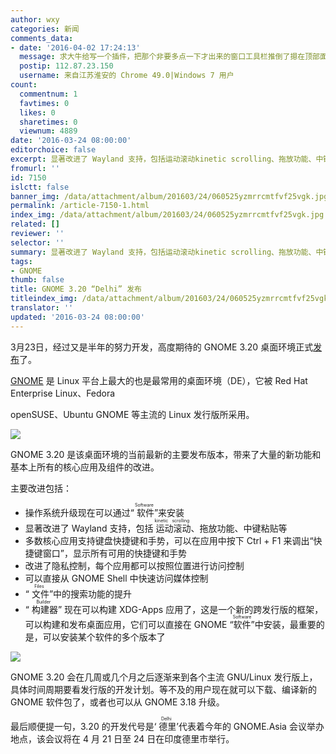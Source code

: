 ```yaml
---
author: wxy
categories: 新闻
comments_data:
- date: '2016-04-02 17:24:13'
  message: 求大牛给写一个插件，把那个非要多点一下才出来的窗口工具栏推倒了摁在顶部面板上！
  postip: 112.87.23.150
  username: 来自江苏淮安的 Chrome 49.0|Windows 7 用户
count:
  commentnum: 1
  favtimes: 0
  likes: 0
  sharetimes: 0
  viewnum: 4889
date: '2016-03-24 08:00:00'
editorchoice: false
excerpt: 显著改进了 Wayland 支持，包括运动滚动kinetic scrolling、拖放功能、中键粘贴等；可以在应用中按下 Ctrl + F1 来调出“快捷键窗口”，显示所有可用的快捷键和手势；
fromurl: ''
id: 7150
islctt: false
banner_img: /data/attachment/album/201603/24/060525yzmrrcmtfvf25vgk.jpg
permalink: /article-7150-1.html
index_img: /data/attachment/album/201603/24/060525yzmrrcmtfvf25vgk.jpg
related: []
reviewer: ''
selector: ''
summary: 显著改进了 Wayland 支持，包括运动滚动kinetic scrolling、拖放功能、中键粘贴等；可以在应用中按下 Ctrl + F1 来调出“快捷键窗口”，显示所有可用的快捷键和手势；
tags:
- GNOME
thumb: false
title: GNOME 3.20 “Delhi” 发布
titleindex_img: /data/attachment/album/201603/24/060525yzmrrcmtfvf25vgk.jpg
translator: ''
updated: '2016-03-24 08:00:00'
---
```


3月23日，经过又是半年的努力开发，高度期待的 GNOME 3.20 桌面环境正式[发布](https://www.gnome.org/news/2016/03/gnome-3-20-released/)了。


[GNOME](https://www.gnome.org/) 是 Linux 平台上最大的也是最常用的桌面环境（DE），它被 Red Hat Enterprise Linux、Fedora


openSUSE、Ubuntu GNOME 等主流的 Linux 发行版所采用。


![](/data/attachment/album/201603/24/060525yzmrrcmtfvf25vgk.jpg)


GNOME 3.20 是该桌面环境的当前最新的主要发布版本，带来了大量的新功能和基本上所有的核心应用及组件的改进。


主要改进包括：


* 操作系统升级现在可以通过“<ruby> 软件 <rp>  （ </rp> <rt>  Software </rt> <rp>  ） </rp></ruby>”来安装
* 显著改进了 Wayland 支持，包括<ruby> 运动滚动 <rp>  （ </rp> <rt>  kinetic scrolling </rt> <rp>  ） </rp></ruby>、拖放功能、中键粘贴等
* 多数核心应用支持键盘快捷键和手势，可以在应用中按下 Ctrl + F1 来调出“快捷键窗口”，显示所有可用的快捷键和手势
* 改进了隐私控制，每个应用都可以按照位置进行访问控制
* 可以直接从 GNOME Shell 中快速访问媒体控制
* “<ruby> 文件 <rp>  （ </rp> <rt>  Files </rt> <rp>  ） </rp></ruby>”中的搜索功能的提升
* “<ruby> 构建器 <rp>  （ </rp> <rt>  Builder </rt> <rp>  ） </rp></ruby>” 现在可以构建 XDG-Apps 应用了，这是一个新的跨发行版的框架，可以构建和发布桌面应用，它们可以直接在 GNOME <ruby> “软件” <rp>  （ </rp> <rt>  Software </rt> <rp>  ） </rp></ruby>中安装，最重要的是，可以安装某个软件的多个版本了


![](/data/attachment/album/201603/24/060304nmfm7776xi7eezd8.jpg)


GNOME 3.20 会在几周或几个月之后逐渐来到各个主流 GNU/Linux 发行版上，具体时间周期要看发行版的开发计划。等不及的用户现在就可以下载、编译新的 GNOME 软件包了，或者也可以从 GNOME 3.18 升级。


最后顺便提一句，3.20 的开发代号是‘<ruby> 德里 <rp>  （ </rp> <rt>  Delhi </rt> <rp>  ） </rp></ruby>’代表着今年的 GNOME.Asia 会议举办地点，该会议将在 4 月 21 日至 24 日在印度德里市举行。
